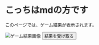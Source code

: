 <!DOCTYPE html>
<html lang="ja">
<head>
    <meta charset="UTF-8">
    <meta name="viewport" content="width=device-width, initial-scale=1.0">
    <title>ゲーム結果</title>
</head>
<body>
    <h1>こっちはmdの方です</h1>
    <p>このページでは、ゲーム結果が表示されます。</p>
    <!-- 画像のパスをリポジトリ内のパスに修正 -->
    <img src="./shin/ren.png" alt="ゲーム結果画像" style="max-width: 100%; height: auto;">
    <button onclick="alert('公式LINEに結果が送信されます')">結果を受け取る</button>
</body>
</html>
